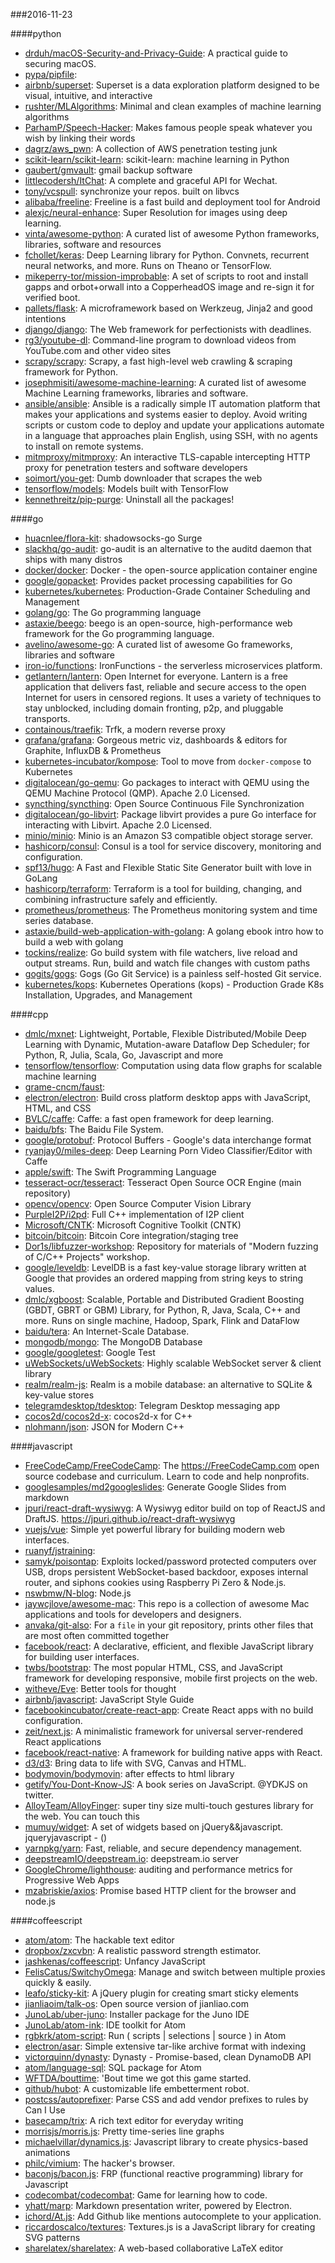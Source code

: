 ###2016-11-23

####python
* [drduh/macOS-Security-and-Privacy-Guide](https://github.com/drduh/macOS-Security-and-Privacy-Guide): A practical guide to securing macOS.
* [pypa/pipfile](https://github.com/pypa/pipfile): 
* [airbnb/superset](https://github.com/airbnb/superset): Superset is a data exploration platform designed to be visual, intuitive, and interactive
* [rushter/MLAlgorithms](https://github.com/rushter/MLAlgorithms): Minimal and clean examples of machine learning algorithms
* [ParhamP/Speech-Hacker](https://github.com/ParhamP/Speech-Hacker): Makes famous people speak whatever you wish by linking their words
* [dagrz/aws_pwn](https://github.com/dagrz/aws_pwn): A collection of AWS penetration testing junk
* [scikit-learn/scikit-learn](https://github.com/scikit-learn/scikit-learn): scikit-learn: machine learning in Python
* [gaubert/gmvault](https://github.com/gaubert/gmvault): gmail backup software
* [littlecodersh/ItChat](https://github.com/littlecodersh/ItChat): A complete and graceful API for Wechat. 
* [tony/vcspull](https://github.com/tony/vcspull):  synchronize your repos. built on libvcs
* [alibaba/freeline](https://github.com/alibaba/freeline): Freeline is a fast build and deployment tool for Android
* [alexjc/neural-enhance](https://github.com/alexjc/neural-enhance): Super Resolution for images using deep learning.
* [vinta/awesome-python](https://github.com/vinta/awesome-python): A curated list of awesome Python frameworks, libraries, software and resources
* [fchollet/keras](https://github.com/fchollet/keras): Deep Learning library for Python. Convnets, recurrent neural networks, and more. Runs on Theano or TensorFlow.
* [mikeperry-tor/mission-improbable](https://github.com/mikeperry-tor/mission-improbable): A set of scripts to root and install gapps and orbot+orwall into a CopperheadOS image and re-sign it for verified boot.
* [pallets/flask](https://github.com/pallets/flask): A microframework based on Werkzeug, Jinja2 and good intentions
* [django/django](https://github.com/django/django): The Web framework for perfectionists with deadlines.
* [rg3/youtube-dl](https://github.com/rg3/youtube-dl): Command-line program to download videos from YouTube.com and other video sites
* [scrapy/scrapy](https://github.com/scrapy/scrapy): Scrapy, a fast high-level web crawling & scraping framework for Python.
* [josephmisiti/awesome-machine-learning](https://github.com/josephmisiti/awesome-machine-learning): A curated list of awesome Machine Learning frameworks, libraries and software.
* [ansible/ansible](https://github.com/ansible/ansible): Ansible is a radically simple IT automation platform that makes your applications and systems easier to deploy. Avoid writing scripts or custom code to deploy and update your applications automate in a language that approaches plain English, using SSH, with no agents to install on remote systems.
* [mitmproxy/mitmproxy](https://github.com/mitmproxy/mitmproxy): An interactive TLS-capable intercepting HTTP proxy for penetration testers and software developers
* [soimort/you-get](https://github.com/soimort/you-get):  Dumb downloader that scrapes the web
* [tensorflow/models](https://github.com/tensorflow/models): Models built with TensorFlow
* [kennethreitz/pip-purge](https://github.com/kennethreitz/pip-purge): Uninstall all the packages!

####go
* [huacnlee/flora-kit](https://github.com/huacnlee/flora-kit):   shadowsocks-go  Surge 
* [slackhq/go-audit](https://github.com/slackhq/go-audit): go-audit is an alternative to the auditd daemon that ships with many distros
* [docker/docker](https://github.com/docker/docker): Docker - the open-source application container engine
* [google/gopacket](https://github.com/google/gopacket): Provides packet processing capabilities for Go
* [kubernetes/kubernetes](https://github.com/kubernetes/kubernetes): Production-Grade Container Scheduling and Management
* [golang/go](https://github.com/golang/go): The Go programming language
* [astaxie/beego](https://github.com/astaxie/beego): beego is an open-source, high-performance web framework for the Go programming language.
* [avelino/awesome-go](https://github.com/avelino/awesome-go): A curated list of awesome Go frameworks, libraries and software
* [iron-io/functions](https://github.com/iron-io/functions): IronFunctions - the serverless microservices platform.
* [getlantern/lantern](https://github.com/getlantern/lantern):  Open Internet for everyone. Lantern is a free application that delivers fast, reliable and secure access to the open Internet for users in censored regions. It uses a variety of techniques to stay unblocked, including domain fronting, p2p, and pluggable transports.
* [containous/traefik](https://github.com/containous/traefik): Trfk, a modern reverse proxy
* [grafana/grafana](https://github.com/grafana/grafana): Gorgeous metric viz, dashboards & editors for Graphite, InfluxDB & Prometheus
* [kubernetes-incubator/kompose](https://github.com/kubernetes-incubator/kompose): Tool to move from `docker-compose` to Kubernetes
* [digitalocean/go-qemu](https://github.com/digitalocean/go-qemu): Go packages to interact with QEMU using the QEMU Machine Protocol (QMP). Apache 2.0 Licensed.
* [syncthing/syncthing](https://github.com/syncthing/syncthing): Open Source Continuous File Synchronization
* [digitalocean/go-libvirt](https://github.com/digitalocean/go-libvirt): Package libvirt provides a pure Go interface for interacting with Libvirt. Apache 2.0 Licensed.
* [minio/minio](https://github.com/minio/minio): Minio is an Amazon S3 compatible object storage server.
* [hashicorp/consul](https://github.com/hashicorp/consul): Consul is a tool for service discovery, monitoring and configuration.
* [spf13/hugo](https://github.com/spf13/hugo): A Fast and Flexible Static Site Generator built with love in GoLang
* [hashicorp/terraform](https://github.com/hashicorp/terraform): Terraform is a tool for building, changing, and combining infrastructure safely and efficiently.
* [prometheus/prometheus](https://github.com/prometheus/prometheus): The Prometheus monitoring system and time series database.
* [astaxie/build-web-application-with-golang](https://github.com/astaxie/build-web-application-with-golang): A golang ebook intro how to build a web with golang
* [tockins/realize](https://github.com/tockins/realize): Go build system with file watchers, live reload and output streams. Run, build and watch file changes with custom paths
* [gogits/gogs](https://github.com/gogits/gogs): Gogs (Go Git Service) is a painless self-hosted Git service.
* [kubernetes/kops](https://github.com/kubernetes/kops): Kubernetes Operations (kops) - Production Grade K8s Installation, Upgrades, and Management

####cpp
* [dmlc/mxnet](https://github.com/dmlc/mxnet): Lightweight, Portable, Flexible Distributed/Mobile Deep Learning with Dynamic, Mutation-aware Dataflow Dep Scheduler; for Python, R, Julia, Scala, Go, Javascript and more
* [tensorflow/tensorflow](https://github.com/tensorflow/tensorflow): Computation using data flow graphs for scalable machine learning
* [grame-cncm/faust](https://github.com/grame-cncm/faust): 
* [electron/electron](https://github.com/electron/electron): Build cross platform desktop apps with JavaScript, HTML, and CSS
* [BVLC/caffe](https://github.com/BVLC/caffe): Caffe: a fast open framework for deep learning.
* [baidu/bfs](https://github.com/baidu/bfs): The Baidu File System.
* [google/protobuf](https://github.com/google/protobuf): Protocol Buffers - Google's data interchange format
* [ryanjay0/miles-deep](https://github.com/ryanjay0/miles-deep): Deep Learning Porn Video Classifier/Editor with Caffe
* [apple/swift](https://github.com/apple/swift): The Swift Programming Language
* [tesseract-ocr/tesseract](https://github.com/tesseract-ocr/tesseract): Tesseract Open Source OCR Engine (main repository)
* [opencv/opencv](https://github.com/opencv/opencv): Open Source Computer Vision Library
* [PurpleI2P/i2pd](https://github.com/PurpleI2P/i2pd): Full C++ implementation of I2P client
* [Microsoft/CNTK](https://github.com/Microsoft/CNTK): Microsoft Cognitive Toolkit (CNTK)
* [bitcoin/bitcoin](https://github.com/bitcoin/bitcoin): Bitcoin Core integration/staging tree
* [Dor1s/libfuzzer-workshop](https://github.com/Dor1s/libfuzzer-workshop): Repository for materials of "Modern fuzzing of C/C++ Projects" workshop.
* [google/leveldb](https://github.com/google/leveldb): LevelDB is a fast key-value storage library written at Google that provides an ordered mapping from string keys to string values.
* [dmlc/xgboost](https://github.com/dmlc/xgboost): Scalable, Portable and Distributed Gradient Boosting (GBDT, GBRT or GBM) Library, for Python, R, Java, Scala, C++ and more. Runs on single machine, Hadoop, Spark, Flink and DataFlow
* [baidu/tera](https://github.com/baidu/tera): An Internet-Scale Database.
* [mongodb/mongo](https://github.com/mongodb/mongo): The MongoDB Database
* [google/googletest](https://github.com/google/googletest): Google Test
* [uWebSockets/uWebSockets](https://github.com/uWebSockets/uWebSockets): Highly scalable WebSocket server & client library
* [realm/realm-js](https://github.com/realm/realm-js): Realm is a mobile database: an alternative to SQLite & key-value stores
* [telegramdesktop/tdesktop](https://github.com/telegramdesktop/tdesktop): Telegram Desktop messaging app
* [cocos2d/cocos2d-x](https://github.com/cocos2d/cocos2d-x): cocos2d-x for C++
* [nlohmann/json](https://github.com/nlohmann/json): JSON for Modern C++

####javascript
* [FreeCodeCamp/FreeCodeCamp](https://github.com/FreeCodeCamp/FreeCodeCamp): The https://FreeCodeCamp.com open source codebase and curriculum. Learn to code and help nonprofits.
* [googlesamples/md2googleslides](https://github.com/googlesamples/md2googleslides): Generate Google Slides from markdown
* [jpuri/react-draft-wysiwyg](https://github.com/jpuri/react-draft-wysiwyg): A Wysiwyg editor build on top of ReactJS and DraftJS. https://jpuri.github.io/react-draft-wysiwyg
* [vuejs/vue](https://github.com/vuejs/vue): Simple yet powerful library for building modern web interfaces.
* [ruanyf/jstraining](https://github.com/ruanyf/jstraining): 
* [samyk/poisontap](https://github.com/samyk/poisontap): Exploits locked/password protected computers over USB, drops persistent WebSocket-based backdoor, exposes internal router, and siphons cookies using Raspberry Pi Zero & Node.js.
* [nswbmw/N-blog](https://github.com/nswbmw/N-blog):  Node.js
* [jaywcjlove/awesome-mac](https://github.com/jaywcjlove/awesome-mac):  This repo is a collection of awesome Mac applications and tools for developers and designers.
* [anvaka/git-also](https://github.com/anvaka/git-also): For a `file` in your git repository, prints other files that are most often committed together
* [facebook/react](https://github.com/facebook/react): A declarative, efficient, and flexible JavaScript library for building user interfaces.
* [twbs/bootstrap](https://github.com/twbs/bootstrap): The most popular HTML, CSS, and JavaScript framework for developing responsive, mobile first projects on the web.
* [witheve/Eve](https://github.com/witheve/Eve): Better tools for thought
* [airbnb/javascript](https://github.com/airbnb/javascript): JavaScript Style Guide
* [facebookincubator/create-react-app](https://github.com/facebookincubator/create-react-app): Create React apps with no build configuration.
* [zeit/next.js](https://github.com/zeit/next.js): A minimalistic framework for universal server-rendered React applications
* [facebook/react-native](https://github.com/facebook/react-native): A framework for building native apps with React.
* [d3/d3](https://github.com/d3/d3): Bring data to life with SVG, Canvas and HTML. 
* [bodymovin/bodymovin](https://github.com/bodymovin/bodymovin): after effects to html library
* [getify/You-Dont-Know-JS](https://github.com/getify/You-Dont-Know-JS): A book series on JavaScript. @YDKJS on twitter.
* [AlloyTeam/AlloyFinger](https://github.com/AlloyTeam/AlloyFinger): super tiny size multi-touch gestures library for the web. You can touch this 
* [mumuy/widget](https://github.com/mumuy/widget): A set of widgets based on jQuery&&javascript. jqueryjavascript - ()
* [yarnpkg/yarn](https://github.com/yarnpkg/yarn):  Fast, reliable, and secure dependency management.
* [deepstreamIO/deepstream.io](https://github.com/deepstreamIO/deepstream.io): deepstream.io server
* [GoogleChrome/lighthouse](https://github.com/GoogleChrome/lighthouse): auditing and performance metrics for Progressive Web Apps
* [mzabriskie/axios](https://github.com/mzabriskie/axios): Promise based HTTP client for the browser and node.js

####coffeescript
* [atom/atom](https://github.com/atom/atom): The hackable text editor
* [dropbox/zxcvbn](https://github.com/dropbox/zxcvbn): A realistic password strength estimator.
* [jashkenas/coffeescript](https://github.com/jashkenas/coffeescript): Unfancy JavaScript
* [FelisCatus/SwitchyOmega](https://github.com/FelisCatus/SwitchyOmega): Manage and switch between multiple proxies quickly & easily.
* [leafo/sticky-kit](https://github.com/leafo/sticky-kit): A jQuery plugin for creating smart sticky elements
* [jianliaoim/talk-os](https://github.com/jianliaoim/talk-os): Open source version of jianliao.com
* [JunoLab/uber-juno](https://github.com/JunoLab/uber-juno): Installer package for the Juno IDE
* [JunoLab/atom-ink](https://github.com/JunoLab/atom-ink): IDE toolkit for Atom
* [rgbkrk/atom-script](https://github.com/rgbkrk/atom-script):  Run ( scripts | selections | source ) in Atom
* [electron/asar](https://github.com/electron/asar): Simple extensive tar-like archive format with indexing
* [victorquinn/dynasty](https://github.com/victorquinn/dynasty): Dynasty - Promise-based, clean DynamoDB API
* [atom/language-sql](https://github.com/atom/language-sql): SQL package for Atom
* [WFTDA/bouttime](https://github.com/WFTDA/bouttime): 'Bout time we got this game started.
* [github/hubot](https://github.com/github/hubot): A customizable life embetterment robot.
* [postcss/autoprefixer](https://github.com/postcss/autoprefixer): Parse CSS and add vendor prefixes to rules by Can I Use
* [basecamp/trix](https://github.com/basecamp/trix): A rich text editor for everyday writing
* [morrisjs/morris.js](https://github.com/morrisjs/morris.js): Pretty time-series line graphs
* [michaelvillar/dynamics.js](https://github.com/michaelvillar/dynamics.js): Javascript library to create physics-based animations
* [philc/vimium](https://github.com/philc/vimium): The hacker's browser.
* [baconjs/bacon.js](https://github.com/baconjs/bacon.js): FRP (functional reactive programming) library for Javascript
* [codecombat/codecombat](https://github.com/codecombat/codecombat): Game for learning how to code.
* [yhatt/marp](https://github.com/yhatt/marp): Markdown presentation writer, powered by Electron.
* [ichord/At.js](https://github.com/ichord/At.js): Add Github like mentions autocomplete to your application.
* [riccardoscalco/textures](https://github.com/riccardoscalco/textures): Textures.js is a JavaScript library for creating SVG patterns
* [sharelatex/sharelatex](https://github.com/sharelatex/sharelatex): A web-based collaborative LaTeX editor
